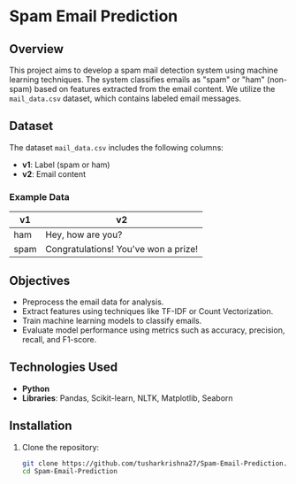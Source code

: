 # Spam Email Prediction

## Overview

This project aims to develop a spam mail detection system using machine learning techniques. The system classifies emails as "spam" or "ham" (non-spam) based on features extracted from the email content. We utilize the `mail_data.csv` dataset, which contains labeled email messages.

## Dataset

The dataset `mail_data.csv` includes the following columns:

- **v1**: Label (spam or ham)
- **v2**: Email content

### Example Data

| v1   | v2                                 |
|------|------------------------------------|
| ham  | Hey, how are you?                  |
| spam | Congratulations! You've won a prize! |

## Objectives

- Preprocess the email data for analysis.
- Extract features using techniques like TF-IDF or Count Vectorization.
- Train machine learning models to classify emails.
- Evaluate model performance using metrics such as accuracy, precision, recall, and F1-score.

## Technologies Used

- **Python**
- **Libraries**: Pandas, Scikit-learn, NLTK, Matplotlib, Seaborn

## Installation

1. Clone the repository:

   ```bash
   git clone https://github.com/tusharkrishna27/Spam-Email-Prediction.git
   cd Spam-Email-Prediction
